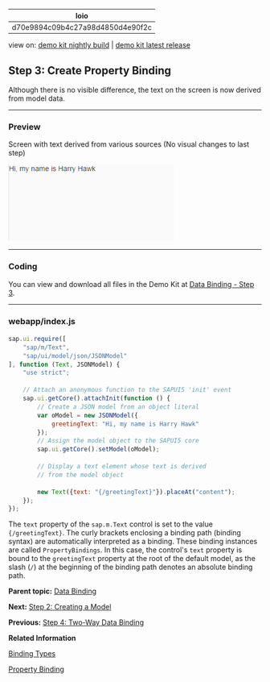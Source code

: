 <!-- loiod70e9894c09b4c27a98d4850d4e90f2c -->

| loio |
| -----|
| d70e9894c09b4c27a98d4850d4e90f2c |

<div id="loio">

view on: [demo kit nightly build](https://openui5nightly.hana.ondemand.com/#/topic/d70e9894c09b4c27a98d4850d4e90f2c) | [demo kit latest release](https://openui5.hana.ondemand.com/#/topic/d70e9894c09b4c27a98d4850d4e90f2c)</div>

## Step 3: Create Property Binding

Although there is no visible difference, the text on the screen is now derived from model data.

***

### Preview

   
  
<a name="loiod70e9894c09b4c27a98d4850d4e90f2c__fig_r1j_pst_mr"/>Screen with text derived from various sources \(No visual changes to last step\)

 ![](images/loio6d391d527601499fbeb3734246b2c067_HiRes.png "Screen with text derived from various sources (No visual changes to last step)") 

***

### Coding

You can view and download all files in the Demo Kit at [Data Binding - Step 3](https://openui5.hana.ondemand.com/explored.html#/sample/sap.ui.core.tutorial.databinding.03/preview).

***

### webapp/index.js

```js
sap.ui.require([
	"sap/m/Text",
	"sap/ui/model/json/JSONModel"
], function (Text, JSONModel) {
	"use strict";

	// Attach an anonymous function to the SAPUI5 'init' event
	sap.ui.getCore().attachInit(function () {
		// Create a JSON model from an object literal
		var oModel = new JSONModel({
			greetingText: "Hi, my name is Harry Hawk"
		});
		// Assign the model object to the SAPUI5 core
		sap.ui.getCore().setModel(oModel);

		// Display a text element whose text is derived
		// from the model object

		new Text({text: "{/greetingText}"}).placeAt("content");
	});
});

```

The `text` property of the `sap.m.Text` control is set to the value `{/greetingText}`. The curly brackets enclosing a binding path \(binding syntax\) are automatically interpreted as a binding. These binding instances are called `PropertyBindings`. In this case, the control's `text` property is bound to the `greetingText` property at the root of the default model, as the slash \(`/`\) at the beginning of the binding path denotes an absolute binding path.

**Parent topic:** [Data Binding](Data_Binding_e531093.md "In this tutorial, we will explain the concepts of data binding in OpenUI5.")

**Next:** [Step 2: Creating a Model](Step_2_Creating_a_Model_5278bfd.md "In this step, we create a model as container for the data on which your application operates.")

**Previous:** [Step 4: Two-Way Data Binding](Step_4_Two_Way_Data_Binding_c72b922.md "In the examples used so far, we have used a read-only field to display the value of a model property. We will now change the user interface so that the first and last name fields are displayed using sap.m.Input fields and an additional check box control is used to enable or disable both input fields. This arrangement illustrates a feature known as &quot;two-way data binding&quot;. Now that the view contains more controls, we will also move the view definition into an XML file.")

**Related Information**  


[Binding Types](Binding_Types_91f0d8a.md "Depending on the different use cases, you can use different binding types: Propety binding, context binding, and list binding.")

[Property Binding](Property_Binding_91f0652.md "With property binding, you can initialize properties of a control automatically and update them based on the data of the model.")

